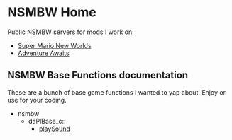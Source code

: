 # NSMBW Home<br>
Public NSMBW servers for mods I work on:<br>
- [Super Mario New Worlds](https://discord.gg/EgKJZdb9eu)
- [Adventure Awaits](https://discord.gg/jaynbyd3FM)

## NSMBW Base Functions documentation
These are a bunch of base game functions I wanted to yap about. Enjoy or use for your coding.
- nsmbw<br>
    - daPlBase_c::<br>
        - [playSound](/nsmbw/daPlBase_c/playSound.md)<br>